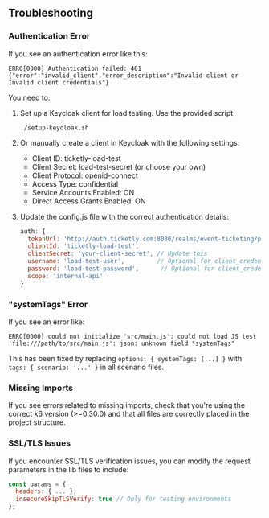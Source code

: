 ## Troubleshooting

### Authentication Error

If you see an authentication error like this:

```
ERRO[0000] Authentication failed: 401 {"error":"invalid_client","error_description":"Invalid client or Invalid client credentials"}
```

You need to:

1. Set up a Keycloak client for load testing. Use the provided script:
   ```
   ./setup-keycloak.sh
   ```

2. Or manually create a client in Keycloak with the following settings:
   - Client ID: ticketly-load-test
   - Client Secret: load-test-secret (or choose your own)
   - Client Protocol: openid-connect
   - Access Type: confidential
   - Service Accounts Enabled: ON
   - Direct Access Grants Enabled: ON

3. Update the config.js file with the correct authentication details:
   ```javascript
   auth: {
     tokenUrl: 'http://auth.ticketly.com:8080/realms/event-ticketing/protocol/openid-connect/token',
     clientId: 'ticketly-load-test',
     clientSecret: 'your-client-secret', // Update this
     username: 'load-test-user',         // Optional for client_credentials flow
     password: 'load-test-password',      // Optional for client_credentials flow
     scope: 'internal-api'
   }
   ```

### "systemTags" Error

If you see an error like:
```
ERRO[0000] could not initialize 'src/main.js': could not load JS test 'file:///path/to/src/main.js': json: unknown field "systemTags"
```

This has been fixed by replacing `options: { systemTags: [...] }` with `tags: { scenario: '...' }` in all scenario files.

### Missing Imports

If you see errors related to missing imports, check that you're using the correct k6 version (>=0.30.0) and that all files are correctly placed in the project structure.

### SSL/TLS Issues

If you encounter SSL/TLS verification issues, you can modify the request parameters in the lib files to include:

```javascript
const params = {
  headers: { ... },
  insecureSkipTLSVerify: true // Only for testing environments
};
```